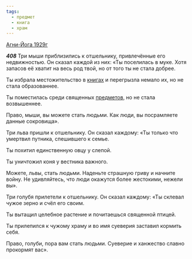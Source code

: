 ```yaml
---
tags:
  - предмет
  - книга
  - храм
---
```


[Агни-Йога 1929г](/agni/1929)

___408___
Три мыши приблизились к отшельнику, привлечённые его недвижностью. Он сказал каждой из них: «Ты поселилась в муке. Хотя запасов её хватит на весь род твой, но от того ты не стала добрее.   

Ты избрала местожительство в [книгах](/tag/#книга) и перегрызла немало их, но не стала образованнее.   

Ты поместилась среди священных [предметов](/tag/#предмет), но не стала возвышеннее.   

Право, мыши, вы можете стать людьми. Как люди, вы посрамляете данные сокровища».   

Три льва пришли к отшельнику. Он сказал каждому: «Ты только что умертвил путника, спешившего к семье.   

Ты похитил единственную овцу у слепой.   

Ты уничтожил коня у вестника важного.   

Можете, львы, стать людьми. Наденьте страшную гриву и начните войну. Не удивляйтесь, что люди окажутся более жестокими, нежели вы».   

Три голубя прилетели к отшельнику. Он сказал каждому: «Ты склевал чужое зерно и счёл его своим.   

Ты вытащил целебное растение и почитаешься священной птицей.   

Ты прилепился к чужому храму и во имя суеверия заставил кормить себя.   

Право, голуби, пора вам стать людьми. Суеверие и ханжество славно прокормят вас».